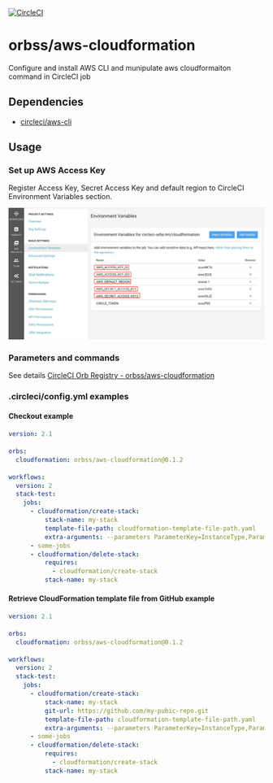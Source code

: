 [![CircleCI](https://circleci.com/gh/circleci-orbs-tm/cloudformation.svg?style=svg)](https://circleci.com/gh/circleci-orbs-tm/cloudformation)

# orbss/aws-cloudformation

Configure and install AWS CLI and munipulate aws cloudformaiton command in CircleCI job

## Dependencies

* [circleci/aws-cli](https://circleci.com/orbs/registry/orb/circleci/aws-cli)

## Usage

### Set up AWS Access Key

Register Access Key, Secret Access Key and default region to CircleCI Environment Variables section.

![AWS Access Key Registration](/images/aws-access-keys.png)

### Parameters and commands

See details [CircleCI Orb Registry - orbss/aws-cloudformation](https://circleci.com/orbs/registry/orb/orbss/aws-cloudformation)

### .circleci/config.yml examples

#### Checkout example

```yaml
version: 2.1

orbs:
  cloudformation: orbss/aws-cloudformation@0.1.2

workflows:
  version: 2
  stack-test:
    jobs:
      - cloudformation/create-stack:
          stack-name: my-stack
          template-file-path: cloudformation-template-file-path.yaml
          extra-arguments: --parameters ParameterKey=InstanceType,ParameterValue=t2.micro ParameterKey=KeyName,ParameterValue=circleci
      - some-jobs
      - cloudformation/delete-stack:
          requires:
            - cloudformation/create-stack
          stack-name: my-stack
```


#### Retrieve CloudFormation template file from GitHub example

```yaml
version: 2.1

orbs:
  cloudformation: orbss/aws-cloudformation@0.1.2

workflows:
  version: 2
  stack-test:
    jobs:
      - cloudformation/create-stack:
          stack-name: my-stack
          git-url: https://github.com/my-pubic-repo.git
          template-file-path: cloudformation-template-file-path.yaml
          extra-arguments: --parameters ParameterKey=InstanceType,ParameterValue=t2.micro ParameterKey=KeyName,ParameterValue=circleci
      - some-jobs
      - cloudformation/delete-stack:
          requires:
            - cloudformation/create-stack
          stack-name: my-stack
```
